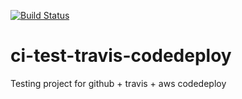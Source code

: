 [![Build Status](https://travis-ci.org/rampi/ci-test-travis-codedeploy.svg?branch=master)](https://travis-ci.org/rampi/ci-test-travis-codedeploy)

# ci-test-travis-codedeploy
Testing project for github + travis + aws codedeploy
